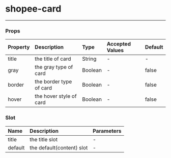 # shopee-card
---

### Props
| Property | Description | Type | Accepted Values | Default |
|:--|:--|:--|:--|:--|
| title | the title of card | String | - | - |
| gray | the gray type of card | Boolean | - | false |
| border | the border type of card | Boolean | - | false |
| hover | the hover style of card | Boolean | - | false |

### Slot
| Name | Description | Parameters |
|:--|:--|:--|
| title | the title slot | - |
| default | the default(content) slot | - |
